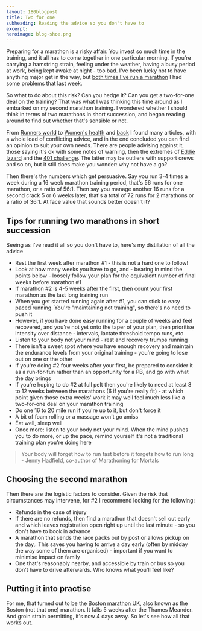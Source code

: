 ```yaml
---
layout: 180blogpost
title: Two for one
subheading: Reading the advice so you don't have to
excerpt: 
heroimage: blog-shoe.png
---
```




<p>Preparing for a marathon is a risky affair. You invest so much time in the training, and it all has to come together in one particular morning. If you're carrying a hamstring strain, feeling under the weather, having a busy period at work, being kept awake at night - too bad. I've been lucky not to have anything major get in the way, but <a href="{{ site.baseurl }}{% post_url 2017-3-31-a-tale-of-two-marathons %}">both times I've run a marathon</a> I had some problems that last week.</p>

<p>So what to do about this risk? Can you hedge it? Can you get a two-for-one deal on the training? That was what I was thinking this time around as I embarked on my second marathon training. I wondered whether I should think in terms of two marathons in short succession, and began reading around to find out whether that's sensible or not.</p>

<p>From <a href="http://www.runnersworld.com/ask-coach-jenny/racing-multiple-marathons-everything-you-need-to-know">Runners world</a> to <a href="http://www.womenshealthmag.com/fitness/back-to-back-marathons">Women's health</a> and <a href="http://www.runnersworld.com/running-tips/plan-carefully-for-back-to-back-marathons">back</a> I found many articles, with a whole load of conflicting advice, and in the end concluded you can find an opinion to suit your own needs. There are people advising against it, those saying it's ok with some notes of warning, then the extremes of <a href="http://www.sportrelief.com/whats-going-on/eddie-izzard-marathon-man">Eddie Izzard</a> and the <a href="http://www.the401challenge.co.uk/">401 challenge</a>. The latter may be outliers with support crews and so on, but it still does make you wonder: why not have a go?</p>

<p>Then there's the numbers which get persuasive. Say you run 3-4 times a week during a 16 week marathon training period, that's 56 runs for one marathon, or a ratio of 56:1. Then say you manage another 16 runs for a second crack 5 or 6 weeks later, that's a total of 72 runs for 2 marathons or a ratio of 36:1. At face value that sounds better doesn't it?</p>

<h2 class="section-heading">Tips for running two marathons in short succession</h2>

<p>Seeing as I've read it all so you don't have to, here's my distillation of all the advice</p>


 * Rest the first week after marathon #1 - this is not a hard one to follow!
 * Look at how many weeks you have to go, and - bearing in mind the points below - loosely follow your plan for the equivalent number of final weeks before marathon #1
 * If marathon #2 is 4-5 weeks after the first, then count your first marathon as the last long training run
 * When you get started running again after #1, you can stick to easy paced running. You're "maintaining not training", so there's no need to push it
 * However, if you have done easy running for a couple of weeks and feel recovered, and you're not yet onto the taper of your plan, then prioritise intensity over distance - intervals, lactate threshold tempo runs, etc
 * Listen to your body not your mind - rest and recovery trumps running
 * There isn't a sweet spot where you have enough recovery and maintain the endurance levels from your original training - you're going to lose out on one or the other
 * If you're doing #2 four weeks after your first, be prepared to consider it as a run-for-fun rather than an opportunity for a PB, and go with what the day brings
 * If you're hoping to do #2 at full pelt then you're likely to need at least 8 to 12 weeks between the marathons (6 if you're really fit) - at which point given those extra weeks' work it may well feel much less like a two-for-one deal on your marathon training
 * Do one 16 to 20 mile run if you're up to it, but don't force it
 * A bit of foam rolling or a massage won't go amiss
 * Eat well, sleep well
 * Once more: listen to your body not your mind. When the mind pushes you to do more, or up the pace, remind yourself it's not a traditional training plan you're doing here

<blockquote>
Your body will forget how to run fast before it forgets how to run long<br>- Jenny Hadfield, co-author of Marathoning for Mortals
</blockquote>


<h2 class="section-heading">Choosing the second marathon</h2>

<p>Then there are the logistic factors to consider. Given the risk that circumstances may intervene, for #2 I recommend looking for the following:</p>

 * Refunds in the case of injury
 * If there are no refunds, then find a marathon that doesn't sell out early and which leaves registration open right up until the last minute - so you don't have to book in advance
 * A marathon that sends the race packs out by post or allows pickup on the day,. This saves you having to arrive a day early (often by midday the way some of them are organised) - important if you want to minimise impact on family
 * One that's reasonably nearby, and accessible by train or bus so you don't have to drive afterwards. Who knows what you'll feel like?

<h2 class="section-heading">Putting it into practise</h2>

<p>For me, that turned out to be the <a href="https://www.bostonmarathon.co.uk/">Boston marathon UK</a>, also known as the Boston (not that one) marathon. It falls 5 weeks after the Thames Meander. And groin strain permitting, it's now 4 days away. So let's see how all that works out.</p>








